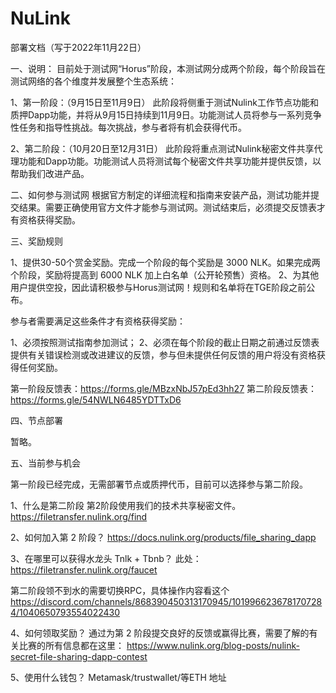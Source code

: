 # NuLink
部署文档（写于2022年11月22日）

一、说明：
目前处于测试网“Horus”阶段，本测试网分成两个阶段，每个阶段旨在测试网络的各个维度并发展整个生态系统：

1、第一阶段：（9月15日至11月9日）
此阶段将侧重于测试Nulink工作节点功能和质押Dapp功能，并将从9月15日持续到11月9日。功能测试人员将参与一系列竞争性任务和指导性挑战。每次挑战，参与者将有机会获得代币。

2、第二阶段：（10月20日至12月31日）
此阶段将重点测试Nulink秘密文件共享代理功能和Dapp功能。功能测试人员将测试每个秘密文件共享功能并提供反馈，以帮助我们改进产品。

二、如何参与测试网
根据官方制定的详细流程和指南来安装产品，测试功能并提交结果。需要正确使用官方文件才能参与测试网。测试结束后，必须提交反馈表才有资格获得奖励。

三、奖励规则

1、提供30-50个赏金奖励。完成一个阶段的每个奖励是 3000 NLK。如果完成两个阶段，奖励将提高到 6000 NLK 加上白名单（公开轮预售）资格。
2、为其他用户提供空投，因此请积极参与Horus测试网！规则和名单将在TGE阶段之前公布。

参与者需要满足这些条件才有资格获得奖励：

1、必须按照测试指南参加测试；
2、必须在每个阶段的截止日期之前通过反馈表提供有关错误检测或改进建议的反馈，参与但未提供任何反馈的用户将没有资格获得任何奖励。

第一阶段反馈表：https://forms.gle/MBzxNbJ57pEd3hh27
第二阶段反馈表：https://forms.gle/54NWLN6485YDTTxD6

四、节点部署

暂略。

五、当前参与机会

第一阶段已经完成，无需部署节点或质押代币，目前可以选择参与第二阶段。

1、什么是第二阶段
第2阶段使用我们的技术共享秘密文件。
https://filetransfer.nulink.org/find

2、如何加入第 2 阶段？
https://docs.nulink.org/products/file_sharing_dapp

3、在哪里可以获得水龙头 Tnlk + Tbnb？
此处：https://filetransfer.nulink.org/faucet

第二阶段领不到水的需要切换RPC，具体操作内容看这个
https://discord.com/channels/868390450313170945/1019966236781707284/1040650793554022430

4、如何领取奖励？
通过为第 2 阶段提交良好的反馈或赢得比赛，需要了解的有关比赛的所有信息都在这里：
https://www.nulink.org/blog-posts/nulink-secret-file-sharing-dapp-contest

5、使用什么钱包？
Metamask/trustwallet/等ETH 地址
